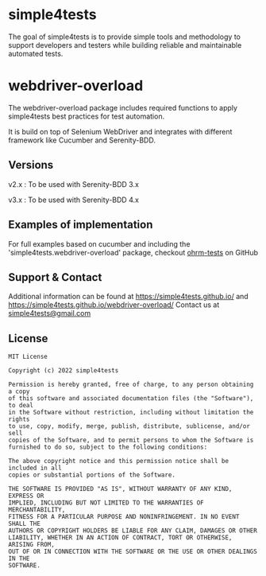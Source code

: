 # simple4tests

The goal of simple4tests is to provide simple tools and methodology to support developers and testers while building
reliable and maintainable automated tests.

# webdriver-overload

The webdriver-overload package includes required functions to apply simple4tests best practices for test
automation.

It is build on top of Selenium WebDriver and integrates with different framework like Cucumber and Serenity-BDD.

## Versions

v2.x : To be used with Serenity-BDD 3.x

v3.x : To be used with Serenity-BDD 4.x

## Examples of implementation

For full examples based on cucumber and including the 'simple4tests.webdriver-overload' package,
checkout [ohrm-tests](https://github.com/simple4tests/ohrm-tests) on GitHub

## Support & Contact

Additional information can be found at https://simple4tests.github.io/
and https://simple4tests.github.io/webdriver-overload/
Contact us at simple4tests@gmail.com

## License

```
MIT License

Copyright (c) 2022 simple4tests

Permission is hereby granted, free of charge, to any person obtaining a copy
of this software and associated documentation files (the "Software"), to deal
in the Software without restriction, including without limitation the rights
to use, copy, modify, merge, publish, distribute, sublicense, and/or sell
copies of the Software, and to permit persons to whom the Software is
furnished to do so, subject to the following conditions:

The above copyright notice and this permission notice shall be included in all
copies or substantial portions of the Software.

THE SOFTWARE IS PROVIDED "AS IS", WITHOUT WARRANTY OF ANY KIND, EXPRESS OR
IMPLIED, INCLUDING BUT NOT LIMITED TO THE WARRANTIES OF MERCHANTABILITY,
FITNESS FOR A PARTICULAR PURPOSE AND NONINFRINGEMENT. IN NO EVENT SHALL THE
AUTHORS OR COPYRIGHT HOLDERS BE LIABLE FOR ANY CLAIM, DAMAGES OR OTHER
LIABILITY, WHETHER IN AN ACTION OF CONTRACT, TORT OR OTHERWISE, ARISING FROM,
OUT OF OR IN CONNECTION WITH THE SOFTWARE OR THE USE OR OTHER DEALINGS IN THE
SOFTWARE.
```

